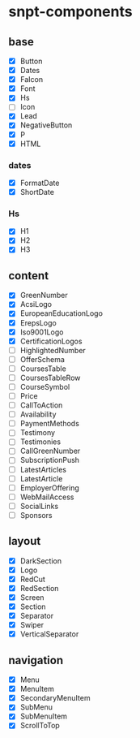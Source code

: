 # snpt-components

## base

  - [x] Button
  - [x] Dates
  - [x] FaIcon
  - [x] Font
  - [x] Hs
  - [ ] Icon
  - [x] Lead
  - [x] NegativeButton
  - [x] P
  - [x] HTML

### dates

  - [x] FormatDate
  - [x] ShortDate

### Hs

  - [x] H1
  - [x] H2
  - [x] H3

## content

  - [x] GreenNumber
  - [x] AcsiLogo
  - [x] EuropeanEducationLogo
  - [x] ErepsLogo
  - [x] Iso9001Logo
  - [x] CertificationLogos
  - [ ] HighlightedNumber
  - [ ] OfferSchema
  - [ ] CoursesTable
  - [ ] CoursesTableRow
  - [ ] CourseSymbol
  - [ ] Price
  - [ ] CallToAction
  - [ ] Availability
  - [ ] PaymentMethods
  - [ ] Testimony
  - [ ] Testimonies
  - [ ] CallGreenNumber
  - [ ] SubscriptionPush
  - [ ] LatestArticles
  - [ ] LatestArticle
  - [ ] EmployerOffering
  - [ ] WebMailAccess
  - [ ] SocialLinks
  - [ ] Sponsors

## layout

  - [x] DarkSection
  - [x] Logo
  - [x] RedCut
  - [x] RedSection
  - [x] Screen
  - [x] Section
  - [x] Separator
  - [x] Swiper
  - [x] VerticalSeparator

## navigation

  - [x] Menu
  - [x] MenuItem
  - [x] SecondaryMenuItem
  - [x] SubMenu
  - [x] SubMenuItem
  - [x] ScrollToTop